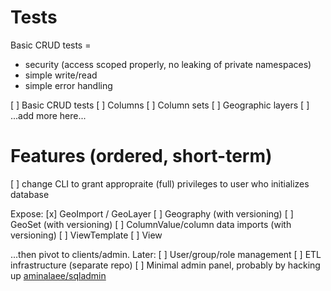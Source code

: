 # Tests
Basic CRUD tests =
 * security (access scoped properly, no leaking of private namespaces)
 * simple write/read
 * simple error handling

[ ] Basic CRUD tests
    [ ] Columns
    [ ] Column sets
    [ ] Geographic layers
    [ ] ...add more here...

# Features (ordered, short-term)
[ ] change CLI to grant appropraite (full) privileges to user who initializes database



Expose:
[x] GeoImport / GeoLayer
[ ] Geography (with versioning)
[ ] GeoSet (with versioning)
[ ] ColumnValue/column data imports (with versioning)
[ ] ViewTemplate
[ ] View

...then pivot to clients/admin. Later:
[ ] User/group/role management
[ ] ETL infrastructure (separate repo)
[ ] Minimal admin panel, probably by hacking up [aminalaee/sqladmin](https://github.com/aminalaee/sqladmin)

